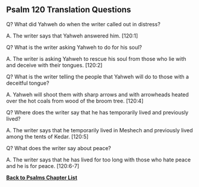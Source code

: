 ## Psalm 120 Translation Questions ##

Q? What did Yahweh do when the writer called out in distress?

A. The writer says that Yahweh answered him. [120:1]

Q? What is the writer asking Yahweh to do for his soul?

A. The writer is asking Yahweh to rescue his soul from those who lie with and deceive with their tongues. [120:2]

Q? What is the writer telling the people that Yahweh will do to those with a deceitful tongue?

A. Yahweh will shoot them with sharp arrows and with arrowheads heated over the hot coals from wood of the broom tree. [120:4]

Q? Where does the writer say that he has temporarily lived and previously lived?

A. The writer says that he temporarily lived in Meshech and previously lived among the tents of Kedar. [120:5]

Q? What does the writer say about peace?

A. The writer says that he has lived for too long with those who hate peace and he is for peace. [120:6-7]

__[Back to Psalms Chapter List](./)__

